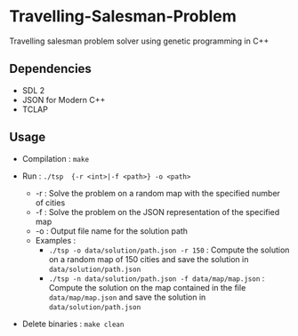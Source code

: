 # Travelling-Salesman-Problem

Travelling salesman problem solver using genetic programming in C++ 

## Dependencies

* SDL 2
* JSON for Modern C++
* TCLAP

## Usage

* Compilation : `make`

* Run : `./tsp  {-r <int>|-f <path>} -o <path>`
	* -r <int> : Solve the problem on a random map with the specified number of cities
	* -f <path> : Solve the problem on the JSON representation of the specified map
	* -o <path> : Output file name for the solution path
	* Examples :
	    * `./tsp -o data/solution/path.json -r 150` : Compute the solution on a random map of 150 cities and save the solution in `data/solution/path.json`
	    * `./tsp -n data/solution/path.json -f data/map/map.json` : Compute the solution on the map contained in the file `data/map/map.json` and save the solution in `data/solution/path.json`

* Delete binaries : `make clean`

